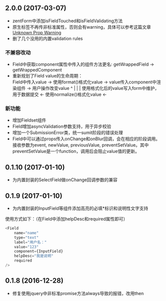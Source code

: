 ## 2.0.0 (2017-03-07)

* zentForm中添加isFieldTouched和isFieldValidating方法
* 原生标签不再传非标准属性，否则会有warning，具体可以参考这篇文章 [Unknown Prop Warning](https://facebook.github.io/react/warnings/unknown-prop.html)
* 删了几个没用的内置validation rules

### 不兼容改动
* Field中获取component属性中传入的组件方法更名: getWrappedField -> getWrappedComponent
* 重新规划了Field value的生命周期：  
	Field中传入value -> 使用format()格式化value -> value传入component中渲染组件 -> 用户操作改变value
						^													   |
						|													   |
       使用格式化后的value写入form中维护，用于数据提交 <- 使用normalize()格式化value <-

### 新功能
* 增加Fieldset组件
* Field增加asyncValidation参数支持，用于异步校验
* 增加一个SubmissionError类，统一sumit阶段的错误处理
* Field中可以通过props传入onChange和onBlur回调，会在相应的阶段调用。接收参数为event, newValue, previousValue, preventSetValue。其中preventSetValue是一个function，调用后会阻止value值的更新。

## 0.1.10 (2017-01-10)

* 为内置封装的SelectField做onChange回调参数的兼容

## 0.1.9 (2017-01-10)

* 为内置封装的InputField等组件添加高亮的必填*标识和说明性文字支持

使用方式如下：（在Field中添加helpDesc和required属性即可）

```js
<Field
    name="name"
    type="text"
    label="用户名："
    value="123"
    component={InputField}
    helpDesc="我是说明"
    required
/>
```

## 0.1.8 (2016-12-28)

* 修复使用jquery中非标准promise方法always导致的报错，改用then 
